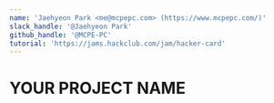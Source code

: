 ```yaml
---
name: 'Jaehyeon Park <me@mcpepc.com> (https://www.mcpepc.com/)'
slack_handle: '@Jaehyeon Park'
github_handle: '@MCPE-PC'
tutorial: 'https://jams.hackclub.com/jam/hacker-card'
---
```


# YOUR PROJECT NAME

<!-- Describe your board in 2-3 sentences. What are you making? What will it do? -->

<!-- How much is it going to cost? -->

<!-- Tell us a little bit about your design process. What were some challenges? What helped? ***Totally optional*** -->
